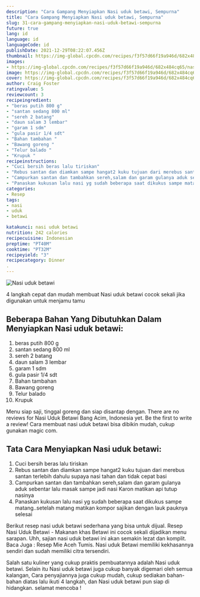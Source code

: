 ```yaml
---
description: "Cara Gampang Menyiapkan Nasi uduk betawi, Sempurna"
title: "Cara Gampang Menyiapkan Nasi uduk betawi, Sempurna"
slug: 31-cara-gampang-menyiapkan-nasi-uduk-betawi-sempurna
future: true
lang: id
language: id
languageCode: id
publishDate: 2021-12-29T08:22:07.456Z 
thumbnail: https://img-global.cpcdn.com/recipes/f3f57d66f19a946d/682x484cq65/nasi-uduk-betawi-foto-resep-utama.png
images:
- https://img-global.cpcdn.com/recipes/f3f57d66f19a946d/682x484cq65/nasi-uduk-betawi-foto-resep-utama.png
image: https://img-global.cpcdn.com/recipes/f3f57d66f19a946d/682x484cq65/nasi-uduk-betawi-foto-resep-utama.png
cover: https://img-global.cpcdn.com/recipes/f3f57d66f19a946d/682x484cq65/nasi-uduk-betawi-foto-resep-utama.png
author: Craig Foster
ratingvalue: 5
reviewcount: 3
recipeingredient:
- "beras putih 800 g"
- "santan sedang 800 ml"
- "sereh 2 batang"
- "daun salam 3 lembar"
- "garam 1 sdm"
- "gula pasir 1/4 sdt"
- "Bahan tambahan "
- "Bawang goreng "
- "Telur balado "
- "Krupuk "
recipeinstructions:
- "Cuci bersih beras lalu tiriskan"
- "Rebus santan dan diamkan sampe hangat2 kuku tujuan dari merebus santan terlebih dahulu supaya nasi tahan dan tidak cepat basi"
- "Campurkan santan dan tambahkan sereh,salam dan garam gulanya aduk sebentar lalu masak sampe jadi nasi Karon matikan api tutup nasinya"
- "Panaskan kukusan lalu nasi yg sudah beberapa saat dikukus sampe matang..setelah matang matikan kompor sajikan dengan lauk pauknya selesai"
categories:
- Resep
tags:
- nasi
- uduk
- betawi

katakunci: nasi uduk betawi 
nutrition: 242 calories
recipecuisine: Indonesian
preptime: "PT40M"
cooktime: "PT32M"
recipeyield: "3"
recipecategory: Dinner
. 
---
```



![Nasi uduk betawi](https://img-global.cpcdn.com/recipes/f3f57d66f19a946d/682x484cq65/nasi-uduk-betawi-foto-resep-utama.png)

4 langkah cepat dan mudah membuat  Nasi uduk betawi cocok sekali jika digunakan untuk menjamu tamu

<!--inarticleads1-->

## Beberapa Bahan Yang Dibutuhkan Dalam Menyiapkan Nasi uduk betawi:

1. beras putih 800 g
1. santan sedang 800 ml
1. sereh 2 batang
1. daun salam 3 lembar
1. garam 1 sdm
1. gula pasir 1/4 sdt
1. Bahan tambahan 
1. Bawang goreng 
1. Telur balado 
1. Krupuk 

Menu siap saji, tinggal goreng dan siap disantap dengan. There are no reviews for Nasi Uduk Betawi Bang Acim, Indonesia yet. Be the first to write a review! Cara membuat nasi uduk betawi bisa dibikin mudah, cukup gunakan magic com. 

<!--inarticleads2-->

## Tata Cara Menyiapkan Nasi uduk betawi:

1. Cuci bersih beras lalu tiriskan
1. Rebus santan dan diamkan sampe hangat2 kuku tujuan dari merebus santan terlebih dahulu supaya nasi tahan dan tidak cepat basi
1. Campurkan santan dan tambahkan sereh,salam dan garam gulanya aduk sebentar lalu masak sampe jadi nasi Karon matikan api tutup nasinya
1. Panaskan kukusan lalu nasi yg sudah beberapa saat dikukus sampe matang..setelah matang matikan kompor sajikan dengan lauk pauknya selesai


Berikut resep nasi uduk betawi sederhana yang bisa untuk dijual. Resep Nasi Uduk Betawi - Makanan khas Betawi ini cocok sekali dijadikan menu sarapan. Uhh, sajian nasi uduk betawi ini akan semakin lezat dan komplit. Baca Juga : Resep Mie Aceh Tumis. Nasi uduk Betawi memiliki kekhasannya sendiri dan sudah memiliki citra tersendiri. 

Salah satu kuliner yang cukup praktis pembuatannya adalah  Nasi uduk betawi. Selain itu  Nasi uduk betawi  juga cukup banyak digemari oleh semua kalangan, Cara penyajiannya juga cukup mudah, cukup sediakan bahan-bahan diatas lalu ikuti 4 langkah, dan  Nasi uduk betawi  pun siap di hidangkan. selamat mencoba !
